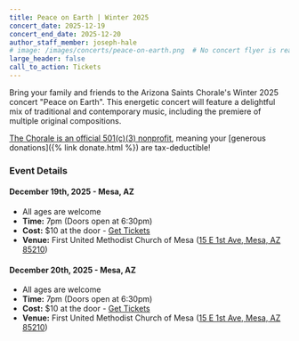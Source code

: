```yaml
---
title: Peace on Earth | Winter 2025
concert_date: 2025-12-19
concert_end_date: 2025-12-20
author_staff_member: joseph-hale
# image: /images/concerts/peace-on-earth.png  # No concert flyer is ready yet
large_header: false
call_to_action: Tickets
---
```


Bring your family and friends to the Arizona Saints Chorale's Winter 2025
concert "Peace on Earth". This energetic concert will feature a delightful mix
of traditional and contemporary music, including the premiere of multiple
original compositions.

[The Chorale is an official 501(c)(3)
nonprofit](https://apps.irs.gov/pub/epostcard/dl/FinalLetter_93-3531070_THESAINTSCHORALEINC_09212023_00.pdf),
meaning your [generous donations]({% link donate.html %}) are tax-deductible!

### Event Details

#### December 19th, 2025 - Mesa, AZ
 - All ages are welcome
 - **Time:** 7pm (Doors open at 6:30pm)
 - **Cost:** $10 at the door - [Get Tickets](https://saintschorale.square.site/product/peace-on-earth-friday-december-19-2025-7pm-/FSYLIKABQFAMOMPHEBWWILHA)
 - **Venue:** First United Methodist Church of Mesa ([15 E 1st Ave, Mesa, AZ 85210](https://maps.app.goo.gl/LEpLXCK9koKCnn958))

#### December 20th, 2025 - Mesa, AZ
 - All ages are welcome
 - **Time:** 7pm (Doors open at 6:30pm)
 - **Cost:** $10 at the door - [Get Tickets](https://saintschorale.square.site/product/peace-on-earth-saturday-december-20-2025-7pm-/WW2RXJM5SZ7LV4JJKUKKT4WA)
 - **Venue:** First United Methodist Church of Mesa ([15 E 1st Ave, Mesa, AZ 85210](https://maps.app.goo.gl/LEpLXCK9koKCnn958))